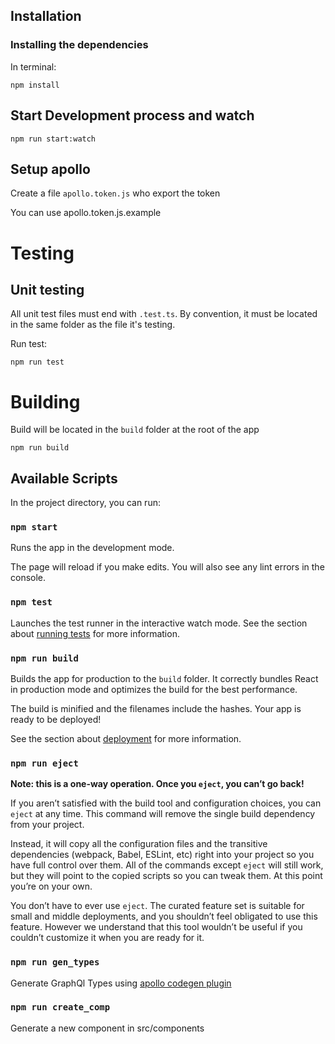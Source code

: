 ## Installation

### Installing the dependencies

In terminal:

```
npm install
```

## Start Development process and watch

```
npm run start:watch
```

## Setup apollo 

Create a file `apollo.token.js` who export the token 

You can use apollo.token.js.example

# Testing

## Unit testing

All unit test files must end with `.test.ts`. By convention, it must be located in the same folder as the file it's testing.

Run test:

```
npm run test
```

# Building

Build will be located in the `build` folder at the root of the app

```
npm run build
```


## Available Scripts

In the project directory, you can run:

### `npm start`

Runs the app in the development mode.

The page will reload if you make edits.
You will also see any lint errors in the console.

### `npm test`

Launches the test runner in the interactive watch mode.
See the section about [running tests](https://facebook.github.io/create-react-app/docs/running-tests) for more information.

### `npm run build`

Builds the app for production to the `build` folder.
It correctly bundles React in production mode and optimizes the build for the best performance.

The build is minified and the filenames include the hashes.
Your app is ready to be deployed!

See the section about [deployment](https://facebook.github.io/create-react-app/docs/deployment) for more information.

### `npm run eject`

**Note: this is a one-way operation. Once you `eject`, you can’t go back!**

If you aren’t satisfied with the build tool and configuration choices, you can `eject` at any time. This command will remove the single build dependency from your project.

Instead, it will copy all the configuration files and the transitive dependencies (webpack, Babel, ESLint, etc) right into your project so you have full control over them. All of the commands except `eject` will still work, but they will point to the copied scripts so you can tweak them. At this point you’re on your own.

You don’t have to ever use `eject`. The curated feature set is suitable for small and middle deployments, and you shouldn’t feel obligated to use this feature. However we understand that this tool wouldn’t be useful if you couldn’t customize it when you are ready for it.

### `npm run gen_types`

Generate GraphQl Types using [apollo codegen plugin](https://github.com/leighhalliday/apollo-generating-types)

### `npm run create_comp`

Generate a new component in src/components


